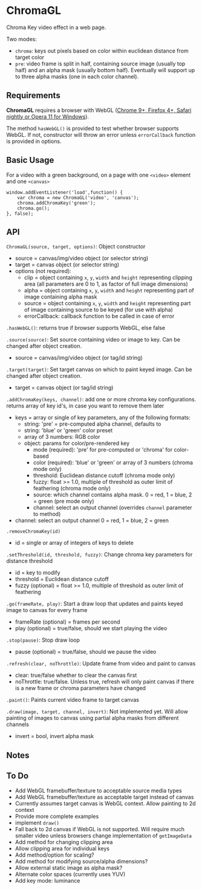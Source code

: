 ChromaGL
========
Chroma Key video effect in a web page.

Two modes:
- `chroma`: keys out pixels based on color within euclidean distance from target color
- `pre`: video frame is split in half, containing source image (usually top half) and an alpha mask (usually bottom half).  Eventually will support up to three alpha masks (one in each color channel).

Requirements
------------
**ChromaGL** requires a browser with WebGL ([Chrome 9+, Firefox 4+, Safari nightly or Opera 11 for Windows](http://www.khronos.org/webgl/wiki/Getting_a_WebGL_Implementation)).

The method `hasWebGL()` is provided to test whether browser supports WebGL.  If not, constructor will throw an error unless `errorCallback` function is provided in options.

Basic Usage
-----------
For a video with a green background, on a page with one `<video>` element and one `<canvas>`

	window.addEventListener('load',function() {
		var chroma = new ChromaGL('video', 'canvas');
		chroma.addChromaKey('green');
		chroma.go();
	}, false);

API
---
`ChromaGL(source, target, options)`: Object constructor

- source = canvas/img/video object (or selector string)
- target = canvas object (or selector string)
- options (not required):
	* clip = object containing `x`, `y`, `width` and `height` representing clipping area (all parameters are 0 to 1, as factor of full image dimensions)
	* alpha = object containing `x`, `y`, `width` and `height` representing part of image containing alpha mask
	* source = object containing `x`, `y`, `width` and `height` representing part of image containing source to be keyed (for use with alpha)
	* errorCallback: callback function to be called in case of error

`.hasWebGL()`: returns true if browser supports WebGL, else false


`.source(source)`: Set source containing video or image to key. Can be changed after object creation.  

- source = canvas/img/video object (or tag/id string)


`.target(target)`: Set target canvas on which to paint keyed image. Can be changed after object creation.

- target = canvas object (or tag/id string)


`.addChromaKey(keys, channel)`: add one or more chroma key configurations. returns array of key id's, in case you want to remove them later

- keys = array or single of key parameters, any of the following formats:
	- string: 'pre' = pre-computed alpha channel, defaults to 
	- string: 'blue' or 'green' color preset
	- array of 3 numbers: RGB color
	- object: params for color/pre-rendered key
		- mode (required): 'pre' for pre-computed or 'chroma' for color-based
		- color (required): 'blue' or 'green' or array of 3 numbers (chroma mode only)
		- threshold: Euclidean distance cutoff (chroma mode only)
		- fuzzy: float >= 1.0, multiple of threshold as outer limit of feathering (chroma mode only)
		- source: which channel contains alpha mask. 0 = red, 1 = blue, 2 = green (pre mode only)
		- channel: select an output channel (overrides `channel` parameter to method)
- channel: select an output channel 0 = red, 1 = blue, 2 = green


`.removeChromaKey(id)`  

- id = single or array of integers of keys to delete


`.setThreshold(id, threshold, fuzzy)`: Change chroma key parameters for distance threshold

- id = key to modify
- threshold = Euclidean distance cutoff
- fuzzy (optional) = float >= 1.0, multiple of threshold as outer limit of feathering


`.go(frameRate, play)`: Start a draw loop that updates and paints keyed image to canvas for every frame  

- frameRate (optional) = frames per second
- play (optional) = true/false, should we start playing the video


`.stop(pause)`: Stop draw loop  

- pause (optional) = true/false, should we pause the video

  
`.refresh(clear, noThrottle)`: Update frame from video and paint to canvas  

- clear: true/false whether to clear the canvas first
- noThrottle: true/false. Unless true, refresh will only paint canvas if there is a new frame or chroma parameters have changed

  
`.paint()`: Paints current video frame to target canvas  


`.draw(image, target, channel, invert)`:  Not implemented yet.  Will allow painting of images to canvas using partial alpha masks from different channels

- invert = bool, invert alpha mask


Notes
-----

To Do
-----
* Add WebGL framebuffer/texture to acceptable source media types
* Add WebGL framebuffer/texture as acceptable target instead of canvas
* Currently assumes target canvas is WebGL context. Allow painting to 2d context
* Provide more complete examples
* implement `draw()`
* Fall back to 2d canvas if WebGL is not supported. Will require much smaller video unless browsers change implementation of `getImageData`
* Add method for changing clipping area
* Allow clipping area for individual keys
* Add method/option for scaling?
* Add method for modifying source/alpha dimensions?
* Allow external static image as alpha mask?
* Alternate color spaces (currently uses YUV)
* Add key mode: luminance
